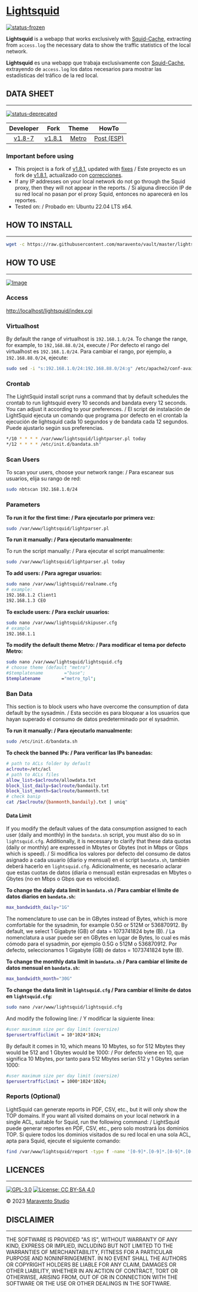 # [Lightsquid](https://www.maravento.com)

[![status-frozen](https://img.shields.io/badge/status-frozen-blue.svg)](https://github.com/maravento/vault/tree/master/lightsquid)

**Lightsquid** is a webapp that works exclusively with [Squid-Cache](https://www.squid-cache.org/), extracting from `access.log` the necessary data to show the traffic statistics of the local network.

**Lightsquid** es una webapp que trabaja exclusivamente con [Squid-Cache](https://www.squid-cache.org/), extrayendo de `access.log` los datos necesarios para mostrar las estadísticas del tráfico de la red local.

## DATA SHEET

---

[![status-deprecated](https://img.shields.io/badge/status-deprecated-red.svg)](https://lightsquid.sourceforge.net/)

| Developer | Fork | Theme | HowTo |
| :---: | :---: | :---: | :---: |
| [v1.8-7](https://lightsquid.sourceforge.net/) | [v1.8.1](https://github.com/finisky/lightsquid-1.8.1) | [Metro](https://www.sysadminsdecuba.com/2020/09/lightsquid/) | [Post (ESP)](https://www.maravento.com/2022/10/lightsquid.html) |

### Important before using

- This project is a fork of [v1.8.1](https://github.com/finisky/lightsquid-1.8.1), updated with [fixes](https://github.com/finisky/lightsquid-1.8.1/issues/1) / Este proyecto es un fork de [v1.8.1](https://github.com/finisky/lightsquid-1.8.1), actualizado con [correcciones](https://github.com/finisky/lightsquid-1.8.1/issues/1).
- If any IP addresses on your local network do not go through the Squid proxy, then they will not appear in the reports. / Si alguna dirección IP de su red local no pasan por el proxy Squid, entonces no aparecerá en los reportes.
- Tested on: / Probado en: Ubuntu 22.04 LTS x64.

## HOW TO INSTALL

---

```bash
wget -c https://raw.githubusercontent.com/maravento/vault/master/lightsquid/lightsquid.sh && sudo chmod +x lightsquid.sh && sudo ./lightsquid.sh
```

## HOW TO USE

---

[![Image](https://raw.githubusercontent.com/maravento/vault/master/lightsquid/lightsquid.png)](https://www.maravento.com/)

### Access

[http://localhost/lightsquid/index.cgi](http://localhost/lightsquid/index.cgi)

### Virtualhost

By default the range of virtualhost is `192.168.1.0/24`. To change the range, for example, to `192,168.88.0/24`, execute / Por defecto el rango del virtualhost es `192.168.1.0/24`. Para cambiar el rango, por ejemplo, a `192.168.88.0/24`, ejecute:

```bash
sudo sed -i "s:192.168.1.0/24:192.168.88.0/24:g" /etc/apache2/conf-available/lightsquid.conf
```

### Crontab

The LightSquid install script runs a command that by default schedules the crontab to run lightsquid every 10 seconds and bandata every 12 seconds. You can adjust it according to your preferences. / El script de instalación de LightSquid ejecuta un comando que programa por defecto en el crontab la ejecución de lightsquid cada 10 segundos y de bandata cada 12 segundos. Puede ajustarlo según sus preferencias.

```bash
*/10 * * * * /var/www/lightsquid/lightparser.pl today
*/12 * * * * /etc/init.d/bandata.sh"
```

### Scan Users

To scan your users, choose your network range: / Para escanear sus usuarios, elija su rango de red:

```bash
sudo nbtscan 192.168.1.0/24
```

### Parameters

**To run it for the first time: / Para ejecutarlo por primera vez:**

```bash
sudo /var/www/lightsquid/lightparser.pl
```

**To run it manually: / Para ejecutarlo manualmente:**

To run the script manually: / Para ejecutar el script manualmente:

```bash
sudo /var/www/lightsquid/lightparser.pl today
```

**To add users: / Para agregar usuarios:**

```bash
sudo nano /var/www/lightsquid/realname.cfg
# example:
192.168.1.2 Client1
192.168.1.3 CEO
```

**To exclude users: / Para excluir usuarios:**

```bash
sudo nano /var/www/lightsquid/skipuser.cfg
# example
192.168.1.1
```

**To modify the default theme Metro: / Para modificar el tema por defecto Metro:**

```bash
sudo nano /var/www/lightsquid/lightsquid.cfg
# choose theme (default "metro")
#$templatename        ="base";
$templatename        ="metro_tpl";
```

### Ban Data

This section is to block users who have overcome the consumption of data default by the sysadmin. / Esta sección es para bloquear a los usuarios que hayan superado el consumo de datos predeterminado por el sysadmin.

**To run it manually: / Para ejecutarlo manualmente:**

```bash
sudo /etc/init.d/bandata.sh
```

**To check the banned IPs: / Para verificar las IPs baneadas:**

```bash
# path to ACLs folder by default
aclroute=/etc/acl
# path to ACLs files
allow_list=$aclroute/allowdata.txt
block_list_daily=$aclroute/bandaily.txt
block_list_month=$aclroute/banmonth.txt
# check banip
cat /$aclroute/{banmonth,bandaily}.txt | uniq"
```

#### Data Limit

If you modify the default values of the data consumption assigned to each user (daily and monthly) in the `bandata.sh` script, you must also do so in `lightsquid.cfg`. Additionally, it is necessary to clarify that these data quotas (daily or monthly) are expressed in Mbytes or Gbytes (not in Mbps or Gbps which is speed). / Si modifica los valores por defecto del consumo de datos asignado a cada usuario (diario y mensual) en el script `bandata.sh`, también deberá hacerlo en `lightsquid.cfg`. Adicionalmente, es necesario aclarar que estas cuotas de datos (diaria o mensual) están expresadas en Mbytes o Gbytes (no en Mbps o Gbps que es velocidad).

**To change the daily data limit in `bandata.sh` / Para cambiar el límite de datos diarios en `bandata.sh`:**

```bash
max_bandwidth_daily="1G"
```

The nomenclature to use can be in GBytes instead of Bytes, which is more comfortable for the sysadmin, for example 0.5G or 512M or 536870912. By default, we select 1 Gigabyte (GB) of data = 1073741824 byte (B). / La nomenclatura a usar puede ser en GBytes en lugar de Bytes, lo cual es más cómodo para el sysadmin, por ejemplo 0.5G o 512M o 536870912. Por defecto, seleccionamos 1 Gigabyte (GB) de datos = 1073741824 byte (B).

**To change the monthly data limit in `bandata.sh` / Para cambiar el límite de datos mensual en `bandata.sh`:**

```bash
max_bandwidth_month="30G"
```

**To change the data limit in `lightsquid.cfg` / Para cambiar el límite de datos en `lightsquid.cfg`:**

```bash
sudo nano /var/www/lightsquid/lightsquid.cfg
```

And modify the following line: / Y modificar la siguiente línea:

```bash
#user maximum size per day limit (oversize)
$perusertrafficlimit = 10*1024*1024;
```

By default it comes in 10, which means 10 Mbytes, so for 512 Mbytes they would be 512 and 1 Gbytes would be 1000: / Por defecto viene en 10, que significa 10 Mbytes, por tanto para 512 Mbytes serían 512 y 1 Gbytes serían 1000:

```bash
#user maximum size per day limit (oversize)
$perusertrafficlimit = 1000*1024*1024;
```

### Reports (Optional)

LightSquid can generate reports in PDF, CSV, etc., but it will only show the TOP domains. If you want all visited domains on your local network in a single ACL, suitable for Squid, run the following command: / LightSquid puede generar reportes en PDF, CSV, etc., pero solo mostrará los dominios TOP. Si quiere todos los dominios visitados de su red local en una sola ACL, apta para Squid, ejecute el siguiente comando:

```bash
find /var/www/lightsquid/report -type f -name '[0-9]*.[0-9]*.[0-9]*.[0-9]*' -exec grep -oE '[[:alnum:]_.-]+\.([[:alnum:]_.-]+)+' {} \; | sed 's/^\.//' | sed -r 's/^(www|ftp|ftps|ftpes|sftp|pop|pop3|smtp|imap|http|https)\.//g' | sed -r '/^[0-9]{1,3}(\.[0-9]{1,3}){3}$/d' | tr -d ' ' | awk '{print "." $1}' | sort -u > sites.txt
```

## LICENCES

---

[![GPL-3.0](https://img.shields.io/badge/License-GPLv3-blue.svg)](https://www.gnu.org/licenses/gpl.txt)
[![License: CC BY-SA 4.0](https://img.shields.io/badge/License-CC_BY--SA_4.0-lightgrey.svg)](https://creativecommons.org/licenses/by-sa/4.0/)

© 2023 [Maravento Studio](https://www.maravento.com)

## DISCLAIMER

---

THE SOFTWARE IS PROVIDED "AS IS", WITHOUT WARRANTY OF ANY KIND, EXPRESS OR IMPLIED, INCLUDING BUT NOT LIMITED TO THE WARRANTIES OF MERCHANTABILITY, FITNESS FOR A PARTICULAR PURPOSE AND NONINFRINGEMENT. IN NO EVENT SHALL THE AUTHORS OR COPYRIGHT HOLDERS BE LIABLE FOR ANY CLAIM, DAMAGES OR OTHER LIABILITY, WHETHER IN AN ACTION OF CONTRACT, TORT OR OTHERWISE, ARISING FROM, OUT OF OR IN CONNECTION WITH THE SOFTWARE OR THE USE OR OTHER DEALINGS IN THE SOFTWARE.
